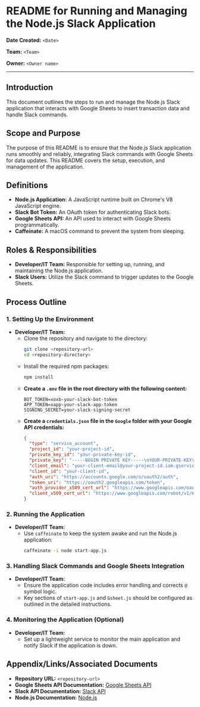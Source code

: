 # README for Running and Managing the Node.js Slack Application

**Date Created:** `<Date>`

**Team:** `<Team>`

**Owner:** `<Owner name>`

---

## Introduction

This document outlines the steps to run and manage the Node.js Slack application that interacts with Google Sheets to insert transaction data and handle Slack commands.

## Scope and Purpose

The purpose of this README is to ensure that the Node.js Slack application runs smoothly and reliably, integrating Slack commands with Google Sheets for data updates. This README covers the setup, execution, and management of the application.

## Definitions

- **Node.js Application:** A JavaScript runtime built on Chrome's V8 JavaScript engine.
- **Slack Bot Token:** An OAuth token for authenticating Slack bots.
- **Google Sheets API:** An API used to interact with Google Sheets programmatically.
- **Caffeinate:** A macOS command to prevent the system from sleeping.

## Roles & Responsibilities

- **Developer/IT Team:** Responsible for setting up, running, and maintaining the Node.js application.
- **Slack Users:** Utilize the Slack command to trigger updates to the Google Sheets.

## Process Outline

### 1. Setting Up the Environment
- **Developer/IT Team:**
  - Clone the repository and navigate to the directory:
    ```bash
    git clone <repository-url>
    cd <repository-directory>
    ```
  - Install the required npm packages:
    ```bash
    npm install
    ```
  - **Create a `.env` file in the root directory with the following content:**
    ```env
    BOT_TOKEN=xoxb-your-slack-bot-token
    APP_TOKEN=xapp-your-slack-app-token
    SIGNING_SECRET=your-slack-signing-secret
    ```
  - **Create a `credentials.json` file in the `Google` folder with your Google API credentials:**
    ```json
    {
      "type": "service_account",
      "project_id": "your-project-id",
      "private_key_id": "your-private-key-id",
      "private_key": "-----BEGIN PRIVATE KEY-----\nYOUR-PRIVATE-KEY\n-----END PRIVATE KEY-----\n",
      "client_email": "your-client-email@your-project-id.iam.gserviceaccount.com",
      "client_id": "your-client-id",
      "auth_uri": "https://accounts.google.com/o/oauth2/auth",
      "token_uri": "https://oauth2.googleapis.com/token",
      "auth_provider_x509_cert_url": "https://www.googleapis.com/oauth2/v1/certs",
      "client_x509_cert_url": "https://www.googleapis.com/robot/v1/metadata/x509/your-client-email%40your-project-id.iam.gserviceaccount.com"
    }
    ```

### 2. Running the Application
- **Developer/IT Team:**
  - Use `caffeinate` to keep the system awake and run the Node.js application:
    ```bash
    caffeinate -i node start-app.js
    ```

### 3. Handling Slack Commands and Google Sheets Integration
- **Developer/IT Team:**
  - Ensure the application code includes error handling and corrects `@` symbol logic.
  - Key sections of `start-app.js` and `Gsheet.js` should be configured as outlined in the detailed instructions.

### 4. Monitoring the Application (Optional)
- **Developer/IT Team:**
  - Set up a lightweight service to monitor the main application and notify Slack if the application is down.

## Appendix/Links/Associated Documents

- **Repository URL:** `<repository-url>`
- **Google Sheets API Documentation:** [Google Sheets API](https://developers.google.com/sheets/api)
- **Slack API Documentation:** [Slack API](https://api.slack.com/)
- **Node.js Documentation:** [Node.js](https://nodejs.org/)
